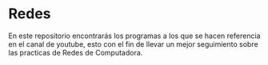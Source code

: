 # Redes
En este repositorio encontrarás los programas a los que se hacen referencia en el canal de youtube, esto con el fin de llevar un mejor seguimiento sobre las practicas de Redes de Computadora.
